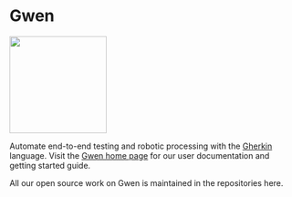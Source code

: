 Gwen
====

<img src="https://gweninterpreter.org/img/gwen-logo-cw--rc.png" width="170"/> <br />

Automate end-to-end testing and robotic processing with the [Gherkin](https://cucumber.io/docs/gherkin/reference/) language. Visit the [Gwen home page](https://gweninterpreter.org/) for our user documentation and getting started guide.

All our open source work on Gwen is maintained in the repositories here.
